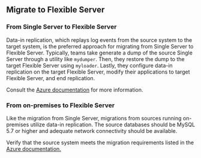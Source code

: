 ## Migrate to Flexible Server

### From Single Server to Flexible Server

Data-in replication, which replays log events from the source system to the target system, is the preferred approach for migrating from Single Server to Flexible Server. Typically, teams take generate a dump of the source Single Server through a utility like `mydumper`. Then, they restore the dump to the target Flexible Server using `myloader`. Lastly, they configure data-in replication on the target Flexible Server, modify their applications to target Flexible Server, and end replication.

Consult the [Azure documentation](https://docs.microsoft.com/azure/mysql/howto-migrate-single-flexible-minimum-downtime) for more information.

### From on-premises to Flexible Server

Like the migration from Single Server, migrations from sources running on-premises utilize data-in replication. The source databases should be MySQL 5.7 or higher and adequate network connectivity should be available.

Verify that the source system meets the migration requirements listed in the [Azure documentation.](https://docs.microsoft.com/azure/mysql/flexible-server/concepts-data-in-replication)
